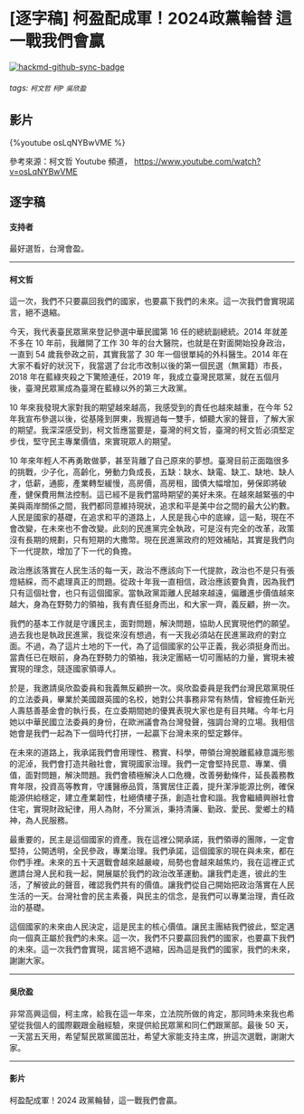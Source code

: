 # [逐字稿] 柯盈配成軍！2024政黨輪替 這一戰我們會贏

[![hackmd-github-sync-badge](https://hackmd.io/zG69nJbQSHabwfx1RBo42w/badge)](https://hackmd.io/zG69nJbQSHabwfx1RBo42w)


###### tags: `柯文哲` `柯P` `吳欣盈`

## 影片

{%youtube osLqNYBwVME %}

參考來源：柯文哲 Youtube 頻道， https://www.youtube.com/watch?v=osLqNYBwVME

## 逐字稿

#### 支持者

最好選哲，台灣會盈。

---

#### 柯文哲

這一次，我們不只要贏回我們的國家，也要贏下我們的未來。這一次我們會實現諾言，絕不退縮。

今天，我代表臺民眾黨來登記參選中華民國第 16 任的總統副總統。2014 年就差不多在 10 年前，我離開了工作 30 年的台大醫院，也就是在對面開始投身政治，一直到 54 歲我參政之前，其實我當了 30 年一個很單純的外科醫生。2014 年在大家不看好的狀況下，我當選了台北市改制以後的第一個民選（無黨籍）市長，2018 年在藍綠夾殺之下驚險連任，2019 年，我成立臺灣民眾黨，就在五個月後，臺灣民眾黨成為臺灣在藍綠以外的第三大政黨。

10 年來我發現大家對我的期望越來越高，我感受到的責任也越來越重，在今年 52 年我宣布參選以後，從基隆到屏東，我握過每一雙手，傾聽大家的聲音，了解大家的期望。我深深感受到，柯文哲應當要是，臺灣的柯文哲，臺灣的柯文哲必須堅定步伐，堅守民主專業價值，來實現眾人的期望。

10 年來年輕人不再勇敢做夢，甚至背離了自己原來的夢想。臺灣目前正面臨很多的挑戰，少子化，高齡化，勞動力負成長，五缺：缺水、缺電、缺工、缺地、缺人才，低薪，通膨，產業轉型緩慢，高房價，高房租，國債大幅增加，勞保即將破產，健保費用無法控制。這已經不是我們當時期望的美好未來。在越來越緊張的中美與兩岸關係之間，我們都同意維持現狀，追求和平是美中台之間的最大公約數。人民是國家的基礎，在追求和平的道路上，人民是我心中的底線，這一點，現在不會改變，在未來也不會改變。此刻的民進黨完全執政，可是沒有完全的改革，政策沒有長期的規劃，只有短期的大撒幣。現在民進黨政府的短效補貼，其實是我們向下一代提款，增加了下一代的負擔。

政治應該落實在人民生活的每一天，政治不應該向下一代提款，政治也不是只有張燈結綵，而不處理真正的問題。從政十年我一直相信，政治應該要負責，因為我們只有這個社會，也只有這個國家。當執政黨距離人民越來越遠，偏離進步價值越來越大，身為在野勢力的領袖，我有責任挺身而出，和大家一齊，義反顧，拚一次。

我們的基本工作就是守護民主，面對問題，解決問題，協助人民實現他們的願望。過去我也是執政民進黨，我從來沒有想過，有一天我必須站在民進黨政府的對立面。不過，為了這片土地的下一代，為了這個國家的公平正義，我必須挺身而出。當責任已在眼前，身為在野勢力的領袖，我決定團結一切可團結的力量，實現未被實現的理念，競逐國家領導人。

於是，我邀請吳欣盈委員和我義無反顧拚一次。吳欣盈委員是我們台灣民眾黨現任的立法委員，畢業於美國跟英國的名校，她對公共事務非常有熱情，曾經擔任新光人壽慈善基金會的執行長，在立委期間她的優異表現大家也是有目共睹。今年七月她以中華民國立法委員的身份，在歐洲議會為台灣發聲，強調台灣的立場。我相信她會是我們一起為下一個時代打拼，一起贏下台灣未來的堅定夥伴。

在未來的道路上，我承諾我們會用理性、務實、科學，帶領台灣脫離藍綠意識形態的泥淖，我們會打造共融社會，實現國家治理。我們一定會堅持民意、專業、價值，面對問題，解決問題。我們會積極解決人口危機，改善勞動條件，延長義務教育年限，投資高等教育，守護醫療品質，落實居住正義，提升潔淨能源比例，確保能源供給穩定，建立產業韌性，杜絕債樓子孫，創造社會和諧。我會繼續興辦社會住宅，實現財政紀律，用人為財，不分黨派，秉持清廉、勤政、愛民、愛鄉土的精神，為人民服務。

最重要的，民主是這個國家的資產。我在這裡公開承諾，我們領導的團隊，一定會堅持，公開透明，全民參政，專業治理。我們承諾，這個國家的現在與未來，都在你們手裡。未來的五十天選戰會越來越嚴峻，局勢也會越來越焦灼，我在這裡正式邀請台灣人民和我一起，開展屬於我們的政治改革運動。讓我們走進，彼此的生活，了解彼此的聲音，確認我們共有的價值。讓我們從自己開始把政治落實在人民生活的一天。台灣社會的民主素養，與民主的信念，是我們可以專業治理，責任政治的基礎。

這個國家的未來由人民決定，這是民主的核心價值。讓民主團結我們彼此，堅定邁向一個真正屬於我們的未來。這一次，我們不只要贏回我們的國家，也要贏下我們的未來。這一次我們會實現，諾言絕不退縮，因為這是我們的國家，我們的未來，謝謝大家。

---

#### 吳欣盈

非常高興這個，柯主席，給我在這一年來，立法院所做的肯定，那同時未來我也希望從我個人的國際觀跟金融經驗，來提供給民眾黨和同仁們跟黨部。最後 50 天，一天當五天用，希望幫民眾黨國茁壯，希望大家能支持主席，拚這次選戰，謝謝大家。

---

#### 影片

柯盈配成軍！2024 政黨輪替，這一戰我們會贏。
